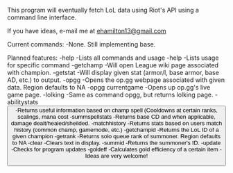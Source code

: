 This program will eventually fetch LoL data using Riot's API using a command line interface. 

If you have ideas, e-mail me at ehamilton13@gmail.com

Current commands: 
	-None. Still implementing base.
	
Planned features: 
	-help
		-Lists all commands and usage
	-help <command>
		-Lists usage for specific command
	-getchamp <name>
		-Will open League wiki page associated with <name> champion.
	-getstat <champ name> <stat>
		-Will display given stat (armor/l, base armor, base AD, etc.) to output.
	-opgg <Username> <Region>
		-Opens the op.gg webpage associated with given data. Region defaults to NA
	-opgg currentgame <Username> <Region>
		-Opens up op.gg's live game page.
	-lolking <Username> <Region>
		-Same as command opgg, but returns lolking page.
	-abilitystats <champion> <button>
		-Returns useful information based on champ spell (Cooldowns at certain ranks, scalings, mana cost
	-summspellstats <spell>
		-Returns base CD and when applicable, damage dealt/healed/sheilded.
	-matchhistory <Username> <Region>
		-Returns stats based on users match history (common champ, gamemode, etc.)
	-getchampid <name>
		-Returns the LoL ID of a given champion
	-getrank <Summoner> <Region>
		-Returns solo queue rank of summoner. Region defaults to NA
	-clear
		-Clears text in display.
	-summid <Username> <Region>
		-Returns the summoner's ID.
	-update
		-Checks for program updates 
	-goldeff <ItemName>
		-Calculates gold efficiency of a certain item
	-Ideas are very welcome!